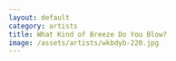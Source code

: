 ```yaml
---
layout: default
category: artists
title: What Kind of Breeze Do You Blow?
image: /assets/artists/wkbdyb-220.jpg
---
```


